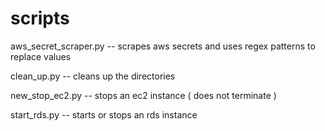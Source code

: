 # scripts

aws_secret_scraper.py -- scrapes aws secrets and uses regex patterns to replace values

clean_up.py -- cleans up the directories

new_stop_ec2.py -- stops an ec2 instance ( does not terminate )

start_rds.py -- starts or stops an rds instance 
